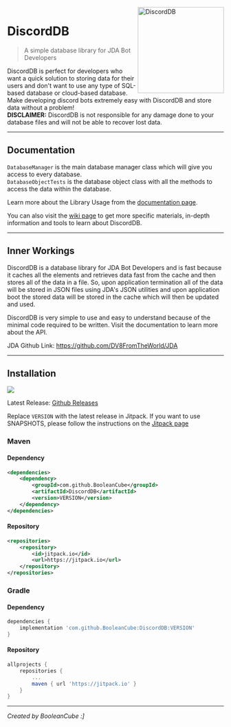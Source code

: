 <img align="right" src="https://user-images.githubusercontent.com/47650058/182009174-f8138d3b-2099-4f72-bc25-29528298abd2.png" alt="DiscordDB" height="200" width="200">

# DiscordDB
> A simple database library for JDA Bot Developers

DiscordDB is perfect for developers who want a quick solution to storing data for their users and don't want to use any type of SQL-based database or cloud-based database. Make developing discord bots extremely easy with DiscordDB and store data without a problem!<br>
**DISCLAIMER:** DiscordDB is not responsible for any damage done to your database files and will not be able to recover lost data.

----

## Documentation
`DatabaseManager` is the main database manager class which will give you access to every database. <br>
`DatabaseObjectTests` is the database object class with all the methods to access the data within the database.

Learn more about the Library Usage from the [documentation page](https://booleancube.github.io/projects/discorddb/1-0-7/discorddb/package-summary.html).

You can also visit the [wiki page](https://github.com/BooleanCube/DiscordDB/wiki) to get more specific materials, in-depth information and tools to learn about DiscordDB.

----

## Inner Workings
DiscordDB is a database library for JDA Bot Developers and is fast because it caches all the elements and retrieves data fast from the cache and then stores all of the data in a file. So, upon application termination all of the data will be stored in JSON files using JDA's JSON utilities and upon application boot the stored data will be stored in the cache which will then be updated and used.

DiscordDB is very simple to use and easy to understand because of the minimal code required to be written. Visit the documentation to learn more about the API.

JDA Github Link: https://github.com/DV8FromTheWorld/JDA

----

## Installation
[![](https://jitpack.io/v/BooleanCube/DiscordDB.svg)](https://jitpack.io/#BooleanCube/DiscordDB)

Latest Release: [Github Releases](https://github.com/BooleanCube/DiscordDB/releases)

Replace `VERSION` with the latest release in Jitpack. If you want to use SNAPSHOTS, please follow the instructions on the [Jitpack page](https://jitpack.io/#BooleanCube/DiscordDB)

### Maven
#### Dependency
```xml
<dependencies>
    <dependency>
        <groupId>com.github.BooleanCube</groupId>
        <artifactId>DiscordDB</artifactId>
        <version>VERSION</version>
    </dependency>
</dependencies>
```
#### Repository
```xml
<repositories>
    <repository>
        <id>jitpack.io</id>
        <url>https://jitpack.io</url>
    </repository>
</repositories>
```

### Gradle
#### Dependency
```gradle
dependencies {
    implementation 'com.github.BooleanCube:DiscordDB:VERSION'
}
```
#### Repository
```gradle
allprojects {
    repositories {
        ...
        maven { url 'https://jitpack.io' }
    }
}
```

----

*Created by BooleanCube :]*
